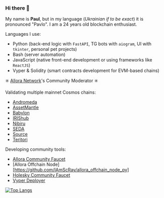 ### Hi there 👋

My name is **Paul**, but in my language (*Ukrainian if to be exact*) it is pronounced "Pavlo". I am a 24 years old blockchain enthusiast.

Languages I use:
- Python (back-end logic with `FastAPI`, TG bots with `aiogram`, UI with `tkinter`, personal pet projects)
- Bash (server automation)
- JavaScript (native front-end development or using frameworks like `ReactJS`)
- Vyper & Solidity (smart contracts development for EVM-based chains)

✳️ [Allora Network](https://allora.network)'s Community Moderator ✳️

Validating multiple mainnet Cosmos chains:
- [Andromeda](https://andromeda.explorers.guru/validator/andrvaloper1c5w4a3h9y7asl2dwgrcv526g2nlvsrpssj4tmv)
- [AssetMantle](https://atomscan.com/assetmantle/validators/mantlevaloper1c5w4a3h9y7asl2dwgrcv526g2nlvsrpsly5wmy)
- [Babylon](https://babylon.explorers.guru/validator/bbnvaloper1vyf8pqdtv0e2n05fjagy7qwvnqcr8w3s7lr637)
- [IRIShub](https://ping.pub/iris/staking/iva16fww2helkjrpaqlhvp0tetxccxwwq3uum8nyr7)
- [Nibiru](https://nibiru.explorers.guru/validator/nibivaloper1c5w4a3h9y7asl2dwgrcv526g2nlvsrpslppaz4)
- [SEDA](https://seda.explorers.guru/validator/sedavaloper19f25y64qez3y7egeccrs7pgfhderlr964yvhr4)
- [Source](https://source.explorers.guru/validator/sourcevaloper19f25y64qez3y7egeccrs7pgfhderlr96w386s3)
- [Teritori](https://teritori.explorers.guru/validator/torivaloper1c5w4a3h9y7asl2dwgrcv526g2nlvsrpsxelfkx)

Developing community tools:
- [Allora Community Faucet](https://allora-faucet.iamscray.dev)
- [Allora Offchain Node][https://github.com/IAmScRay/allora_offchain_node_py]
- [Holesky Community Faucet](https://holesky-faucet.iamscray.dev)
- [Vyper Deployer](https://github.com/IAmScRay/vyper_deployer)

[![Top Langs](https://github-readme-stats.vercel.app/api/top-langs/?username=IAmScRay)](https://github.com/IAmScRay/)
